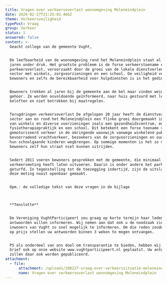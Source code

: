 ```yaml
---
title: Vragen over verkeersoverlast woonomgeving Moleneindplein
date: 2020-02-27T21:25:03.466Z
theme: Verkeersveiligheid
typePost: Vraag
group: Verkeer
status: 1
answered: false
content: >-
  Geacht college van de gemeente Vught,


  De leefbaarheid van de woonomgeving rond het Moleneindplein staat al vele
  jaren onder druk. Het grootste probleem is de forse verkeerstoename en de
  parkeeroverlast, veroorzaakt door de groei van de lokale dienstverlenende
  sector met winkels, zorgvoorzieningen en een school. De veiligheid voor
  bewoners en zelfs de bereikbaarheid voor hulpdiensten is in het geding.


  Bewoners trekken al jaren bij de gemeente aan de bel maar vinden weinig
  gehoor. Ze worden onvoldoende geïnformeerd, naar huis gestuurd met lege
  beloften en niet betrokken bij maatregelen.


  Terugdringen verkeersoverlast De afgelopen 20 jaar heeft de dienstverlenende
  sector aan en rond het Moleneindplein een flinke groei doorgemaakt in de vorm
  van winkels en diverse voorzieningen zoals een gezondheidscentrum, een
  fysiotherapiepraktijk en een school. Dit betekent een forse toename van het
  gemotoriseerd verkeer in de omringende woonwijk vanwege winkelend publiek,
  bevoorradend vrachtverkeer, bezoekers van de zorgvoorzieningen en ouders die
  hun schoolgaande kinderen wegbrengen. Op sommige momenten is het zo druk dat
  bewoners zelf hun straat niet kunnen uitrijden.


  Sedert 2011 voeren bewoners gesprekken met de gemeente, die minimaal één
  verkeersmeting heeft laten uitvoeren. Daarin is onder andere het parkeergedrag
  geturfd. In tegenstelling tot de toezegging indertijd, zijn de uitslagen van
  deze meting nooit openbaar gemaakt.


  Opm.: de volledige tekst van deze vragen in de bijlage



  **Tenslotte**


  De Vereniging VughtParticipeert zou graag op korte termijn haar leden over uw
  antwoorden willen informeren. Wij nemen aan dat ook u de noodzaak ziet de
  inwoners van Vught zo snel mogelijk te informeren. Om die reden zouden wij het
  op prijs stellen uw antwoorden binnen 3 weken te mogen ontvangen.


  PS als onderdeel van ons doel om transparantie te bieden, hebben wij deze
  brief ook op onze website www.vughtparticipeert.nl geplaatst. Uw antwoorden
  zullen daar ook worden gepubliceerd.
attachment:
  - file:
      attachment: /uploads/200227-vraag-over-verkeerssituatie-moleneindstraat-.pdf
      name: Vragen over verkeersoverlast woonomgeving Moleneindplein
---
```


